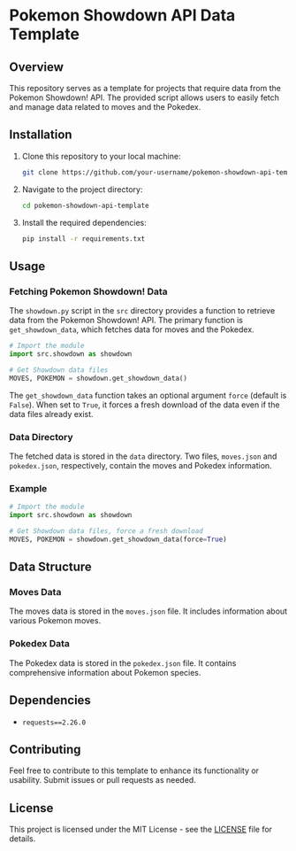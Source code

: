# Pokemon Showdown API Data Template

## Overview

This repository serves as a template for projects that require data from the Pokemon Showdown! API. The provided script allows users to easily fetch and manage data related to moves and the Pokedex.

## Installation

1. Clone this repository to your local machine:

    ```bash
    git clone https://github.com/your-username/pokemon-showdown-api-template.git
    ```

2. Navigate to the project directory:

    ```bash
    cd pokemon-showdown-api-template
    ```

3. Install the required dependencies:

    ```bash
    pip install -r requirements.txt
    ```

## Usage

### Fetching Pokemon Showdown! Data

The `showdown.py` script in the `src` directory provides a function to retrieve data from the Pokemon Showdown! API. The primary function is `get_showdown_data`, which fetches data for moves and the Pokedex.

```python
# Import the module
import src.showdown as showdown

# Get Showdown data files
MOVES, POKEMON = showdown.get_showdown_data()
```

The `get_showdown_data` function takes an optional argument `force` (default is `False`). When set to `True`, it forces a fresh download of the data even if the data files already exist.

### Data Directory

The fetched data is stored in the `data` directory. Two files, `moves.json` and `pokedex.json`, respectively, contain the moves and Pokedex information.

### Example

```python
# Import the module
import src.showdown as showdown

# Get Showdown data files, force a fresh download
MOVES, POKEMON = showdown.get_showdown_data(force=True)
```

## Data Structure

### Moves Data

The moves data is stored in the `moves.json` file. It includes information about various Pokemon moves.

### Pokedex Data

The Pokedex data is stored in the `pokedex.json` file. It contains comprehensive information about Pokemon species.

## Dependencies

- `requests==2.26.0`

## Contributing

Feel free to contribute to this template to enhance its functionality or usability. Submit issues or pull requests as needed.

## License

This project is licensed under the MIT License - see the [LICENSE](LICENSE) file for details.